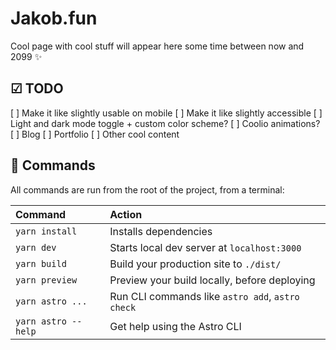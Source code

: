 # Jakob.fun

Cool page with cool stuff will appear here some time between now and 2099 ✨

## ☑ TODO

[ ] Make it like slightly usable on mobile
[ ] Make it like slightly accessible
[ ] Light and dark mode toggle + custom color scheme?
[ ] Coolio animations?
[ ] Blog
[ ] Portfolio
[ ] Other cool content

## 🧞 Commands

All commands are run from the root of the project, from a terminal:

| Command             | Action                                           |
| :------------------ | :----------------------------------------------- |
| `yarn install`      | Installs dependencies                            |
| `yarn dev`          | Starts local dev server at `localhost:3000`      |
| `yarn build`        | Build your production site to `./dist/`          |
| `yarn preview`      | Preview your build locally, before deploying     |
| `yarn astro ...`    | Run CLI commands like `astro add`, `astro check` |
| `yarn astro --help` | Get help using the Astro CLI                     |
